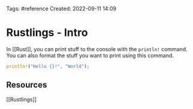 Tags: #reference 
Created: 2022-09-11 14:09

# Rustlings - Intro
In [[Rust]], you can print stuff to the console with the `println!` command. You can also format the stuff you want to print using this command.

```rust
println!("Hello {}!", "World");
```

## Resources
[[Rustlings]]